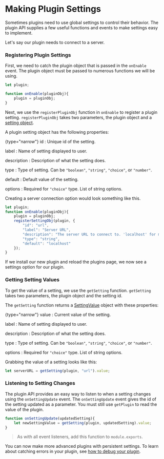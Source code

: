 # Making Plugin Settings

Sometimes plugins need to use global settings to control their behavior.
The plugin API supplies a few useful functions and events to make settings easy
to implement.

Let's say our plugin needs to connect to a server.

### Registering Plugin Settings

First, we need to catch the plugin object that is passed in the `onEnable` event.
The plugin object must be passed to numerous functions we will be using.

```Javascript
let plugin;

function onEnable(pluginObj){
    plugin = pluginObj;
}
```

Next, we use the `registerPluginObj` function in `onEnable` to register a plugin setting.
`registerPluginObj` takes two parameters, the plugin object and a [setting object](Structures.md#Setting).

A plugin setting object has the following properties:

{type="narrow"}
id
: Unique id of the setting.

label
: Name of setting displayed to user.

description
: Description of what the setting does.

type
: Type of setting. Can be `"boolean"`, `"string"`, `"choice"`, or `"number"`.

default
: Default value of the setting.

options
: Required for `"choice"` type. List of string options.

Creating a server connection option would look something like this.

```Javascript
let plugin;
function onEnable(pluginObj){
    plugin = pluginObj;
    registerSettingObj(plugin, {
        "id": "url",
        "label": "Server URL",
        "description": "The server URL to connect to. 'localhost' for most setups."
        "type": "string",
        "default": "localhost"
    });
}
```

If we install our new plugin and reload the plugins page, we now see a settings option for our plugin.

### Getting Setting Values

To get the value of a setting, we use the `getSetting` function.
`getSetting` takes two parameters, the plugin object and the setting id.

The `getSetting` function returns a [SettingValue](Structures.md#SettingValue) object with these properties:

{type="narrow"}
value
: Current value of the setting.

label
: Name of setting displayed to user.

description
: Description of what the setting does.

type
: Type of setting. Can be `"boolean"`, `"string"`, `"choice"`, or `"number"`.

options
: Required for `"choice"` type. List of string options.

Grabbing the value of a setting looks like this:
```Javascript
let serverURL = getSetting(plugin, "url").value;
```

### Listening to Setting Changes

The plugin API provides an easy way to listen to when a setting changes using the `onSettingUpdate` event.
The `onSettingUpdate` event gives the id of the setting updated as a parameter.
You must still use `getPlugin` to read the value of the plugin.

```Javascript
function onSettingUpdate(updatedSetting){
    let newSettingValue = getSetting(plugin, updatedSetting).value;
}
```

> As with all event listeners, add this function to `module.exports`.

You can now make more advanced plugins with persistent settings.
To learn about catching errors in your plugin, see [how to debug your plugin](Debugging-Plugins.md).